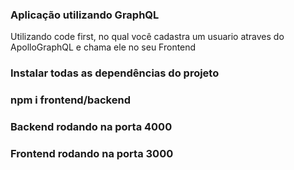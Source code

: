 ### Aplicação utilizando GraphQL
Utilizando code first, no qual você cadastra um usuario atraves do ApolloGraphQL e chama ele no seu Frontend


### Instalar todas as dependências do projeto

### npm i frontend/backend

### Backend rodando na porta 4000

### Frontend rodando na porta 3000



